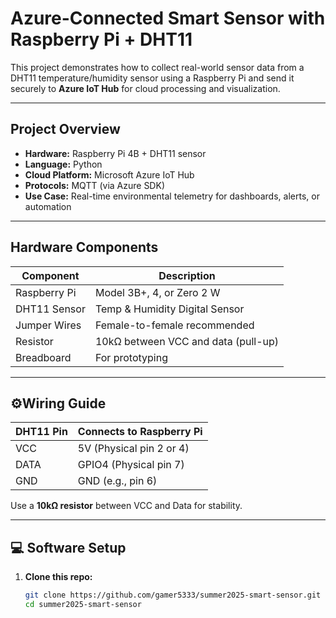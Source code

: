# Azure-Connected Smart Sensor with Raspberry Pi + DHT11

This project demonstrates how to collect real-world sensor data from a DHT11 temperature/humidity sensor using a Raspberry Pi and send it securely to **Azure IoT Hub** for cloud processing and visualization.

---

## Project Overview

- **Hardware:** Raspberry Pi 4B + DHT11 sensor
- **Language:** Python
- **Cloud Platform:** Microsoft Azure IoT Hub
- **Protocols:** MQTT (via Azure SDK)
- **Use Case:** Real-time environmental telemetry for dashboards, alerts, or automation

---

## Hardware Components

| Component      | Description                           |
|----------------|---------------------------------------|
| Raspberry Pi   | Model 3B+, 4, or Zero 2 W              |
| DHT11 Sensor   | Temp & Humidity Digital Sensor         |
| Jumper Wires   | Female-to-female recommended           |
| Resistor       | 10kΩ between VCC and data (pull-up)    |
| Breadboard     | For prototyping                        |

---

## ⚙Wiring Guide

| DHT11 Pin | Connects to Raspberry Pi |
|-----------|--------------------------|
| VCC       | 5V (Physical pin 2 or 4) |
| DATA      | GPIO4 (Physical pin 7)   |
| GND       | GND (e.g., pin 6)        |

Use a **10kΩ resistor** between VCC and Data for stability.

---

## 💻 Software Setup

1. **Clone this repo:**
   ```bash
   git clone https://github.com/gamer5333/summer2025-smart-sensor.git
   cd summer2025-smart-sensor
